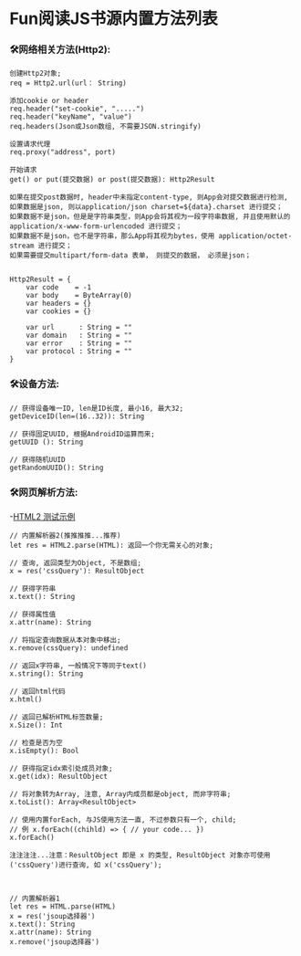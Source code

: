 # Fun阅读JS书源内置方法列表

### 🛠网络相关方法(Http2):
    创建Http2对象;
    req = Http2.url(url： String)

    添加cookie or header
    req.header("set-cookie", ".....")
    req.header("keyName", "value")
    req.headers(Json或Json数组, 不需要JSON.stringify)

    设置请求代理
    req.proxy("address", port)

    开始请求
    get() or put(提交数据) or post(提交数据): Http2Result

    如果在提交post数据时, header中未指定content-type, 则App会对提交数据进行检测, 如果数据是json, 则以application/json charset=${data}.charset 进行提交；
    如果数据不是json，但是是字符串类型，则App会将其视为一段字符串数据, 并且使用默认的 application/x-www-form-urlencoded 进行提交；
    如果数据不是json，也不是字符串，那么App将其视为bytes，使用 application/octet-stream 进行提交；
    如果需要提交multipart/form-data 表单， 则提交的数据， 必须是json；

    
    Http2Result = {     
        var code    = -1
        var body    = ByteArray(0)
        var headers = {}
        var cookies = {}

        var url      : String = ""
        var domain   : String = ""
        var error    : String = ""
        var protocol : String = "" 
    }


### 🛠设备方法:
    // 获得设备唯一ID, len是ID长度, 最小16, 最大32;
    getDeviceID(len=(16..32)): String

    // 获得固定UUID, 根据AndroidID运算而来;
    getUUID (): String

    // 获得随机UUID
    getRandomUUID(): String


### 🛠网页解析方法:
-[HTML2 测试示例](https://gitee.com/liliysoft/FUN_FIVE_UPDATE/blob/master/Html2Test.js)

    // 内置解析器2(推推推推...推荐)
    let res = HTML2.parse(HTML): 返回一个你无需关心的对象;
    
    // 查询, 返回类型为Object, 不是数组;
    x = res('cssQuery'): ResultObject

    // 获得字符串
    x.text(): String

    // 获得属性值
    x.attr(name): String

    // 将指定查询数据从本对象中移出;
    x.remove(cssQuery): undefined

    // 返回x字符串, 一般情况下等同于text()
    x.string(): String

    // 返回html代码
    x.html()

    // 返回已解析HTML标签数量;
    x.Size(): Int

    // 检查是否为空
    x.isEmpty(): Bool

    // 获得指定idx索引处成员对象;
    x.get(idx): ResultObject

    // 将对象转为Array, 注意, Array内成员都是object, 而非字符串;
    x.toList(): Array<ResultObject>

    // 使用内置forEach, 与JS使用方法一直, 不过参数只有一个, child;
    // 例 x.forEach((chihld) => { // your code... })
    x.forEach()
    
    注注注注...注意：ResultObject 即是 x 的类型, ResultObject 对象亦可使用('cssQuery')进行查询, 如 x('cssQuery');
    


    // 内置解析器1
    let res = HTML.parse(HTML)
    x = res('jsoup选择器')
    x.text(): String
    x.attr(name): String
    x.remove('jsoup选择器')